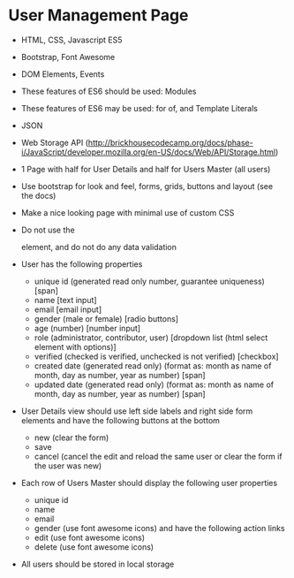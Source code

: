 

# User Management Page

* HTML, CSS, Javascript ES5
* Bootstrap, Font Awesome
* DOM Elements, Events
* These features of ES6 should be used: Modules
* These features of ES6 may be used: for of, and Template Literals
* JSON
* Web Storage API (http://brickhousecodecamp.org/docs/phase-i/JavaScript/developer.mozilla.org/en-US/docs/Web/API/Storage.html)

* 1 Page with half for User Details and half for Users Master (all users)
* Use bootstrap for look and feel, forms, grids, buttons and layout (see the docs)
* Make a nice looking page with minimal use of custom CSS
* Do not use the <form> element, and do not do any data validation
* User has the following properties
	* unique id (generated read only number, guarantee uniqueness) [span]
	* name [text input]
	* email [email input]
	* gender (male or female) [radio buttons]
	* age (number) [number input]
	* role (administrator, contributor, user) [dropdown list (html select element with options)]
	* verified (checked is verified, unchecked is not verified) [checkbox]
	* created date (generated read only) (format as: month as name of month, day as number, year as number) [span]
	* updated date (generated read only) (format as: month as name of month, day as number, year as number) [span]
* User Details view should use left side labels and right side form elements and have the following buttons at the bottom
	* new (clear the form)
	* save
	* cancel (cancel the edit and reload the same user or clear the form if the user was new)
* Each row of Users Master should display the following user properties
	* unique id
	* name
	* email
	* gender (use font awesome icons)
	and have the following action links
	* edit (use font awesome icons)
	* delete (use font awesome icons)
* All users should be stored in local storage